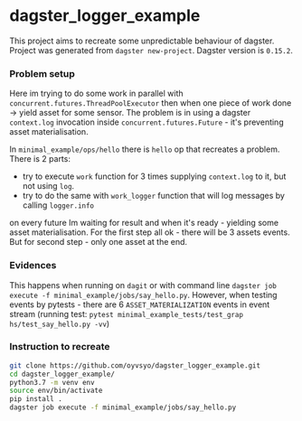 # dagster_logger_example

This project aims to recreate some unpredictable behaviour of dagster.
Project was generated from `dagster new-project`. Dagster version is `0.15.2`.

### Problem setup
Here im trying to do some work in parallel with `concurrent.futures.ThreadPoolExecutor` then when one piece of work done -> yield asset for some sensor.
The problem is in using a dagster `context.log` invocation inside `concurrent.futures.Future` - it's preventing asset materialisation.

In `minimal_example/ops/hello` there is `hello` op that recreates a problem. There is 2 parts:
 - try to execute `work` function for 3 times supplying `context.log` to it, but not using `log`. 
 - try to do the same with `work_logger` function that will log messages by calling `logger.info`

on every future Im waiting for result and when it's ready - yielding some asset materialisation.
For the first step all ok - there will be 3 assets events. But for second step - only one asset at the end.

### Evidences
This happens when running on `dagit` or with command line `dagster job execute -f minimal_example/jobs/say_hello.py`. 
However, when testing events by pytests - there are 6 `ASSET_MATERIALIZATION` events in event stream
(running test: `pytest minimal_example_tests/test_grap
hs/test_say_hello.py -vv`)

### Instruction to recreate
```bash
git clone https://github.com/oyvsyo/dagster_logger_example.git
cd dagster_logger_example/
python3.7 -m venv env
source env/bin/activate
pip install .
dagster job execute -f minimal_example/jobs/say_hello.py
```
